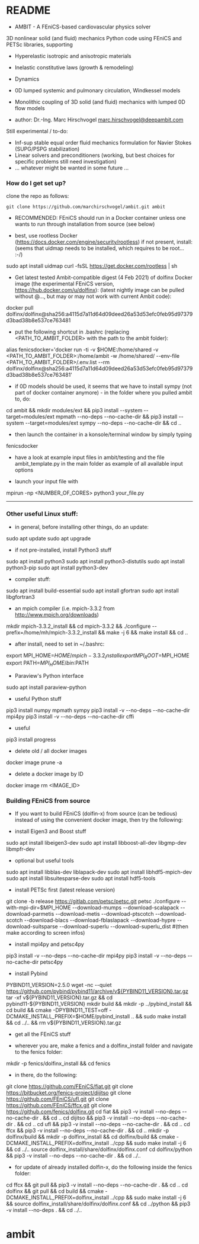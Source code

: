 # README #

* AMBIT - A FEniCS-based cardiovascular physics solver

3D nonlinear solid (and fluid) mechanics Python code using FEniCS and PETSc libraries, supporting

- Hyperelastic isotropic and anisotropic materials
- Inelastic constitutive laws (growth & remodeling)
- Dynamics
- 0D lumped systemic and pulmonary circulation, Windkessel models
- Monolithic coupling of 3D solid (and fluid) mechanics with lumped 0D flow models

- author:
  Dr.-Ing. Marc Hirschvogel
  marc.hirschvogel@deepambit.com

Still experimental / to-do:

- Inf-sup stable equal order fluid mechanics formulation for Navier Stokes (SUPG/PSPG stabilization)
- Linear solvers and preconditioners (working, but best choices for specific problems still need investigation)
- ... whatever might be wanted in some future ...


### How do I get set up? ###

clone the repo as follows:

``git clone https://github.com/marchirschvogel/ambit.git ambit``

* RECOMMENDED: FEniCS should run in a Docker container unless one wants to run through installation from source (see below)

* best, use rootless Docker (https://docs.docker.com/engine/security/rootless)
if not present, install: (seems that uidmap needs to be installed, which requires to be root... :-/)

sudo apt install uidmap
curl -fsSL https://get.docker.com/rootless | sh

* Get latest tested Ambit-compatible digest (4 Feb 2021) of dolfinx Docker image (the experimental FEniCS version, https://hub.docker.com/u/dolfinx):
(latest nightly image can be pulled without @..., but may or may not work with current Ambit code):

docker pull dolfinx/dolfinx@sha256:a4115d7a11d64d09deed26a53d53efc0feb95d97379d3bad38b8e537ce763481

* put the following shortcut in .bashrc (replacing <PATH_TO_AMBIT_FOLDER> with the path to the ambit folder):

alias fenicsdocker='docker run -ti -v $HOME:/home/shared -v <PATH_TO_AMBIT_FOLDER>:/home/ambit -w /home/shared/ --env-file <PATH_TO_AMBIT_FOLDER>/.env.list --rm dolfinx/dolfinx@sha256:a4115d7a11d64d09deed26a53d53efc0feb95d97379d3bad38b8e537ce763481'

* if 0D models should be used, it seems that we have to install sympy (not part of docker container anymore) - in the folder where you pulled ambit to, do:

cd ambit && mkdir modules/ext && pip3 install --system --target=modules/ext mpmath --no-deps --no-cache-dir && pip3 install --system --target=modules/ext sympy --no-deps --no-cache-dir && cd ..

* then launch the container in a konsole/terminal window by simply typing

fenicsdocker

* have a look at example input files in ambit/testing and the file ambit_template.py in the main folder as example of all available input options

* launch your input file with

mpirun -np <NUMBER_OF_CORES> python3 your_file.py


*************************************************


### Other useful Linux stuff:

* in general, before installing other things, do an update:

sudo apt update
sudo apt upgrade

* if not pre-installed, install Python3 stuff

sudo apt install python3
sudo apt install python3-distutils
sudo apt install python3-pip
sudo apt install python3-dev

* compiler stuff:

sudo apt install build-essential
sudo apt install gfortran
sudo apt install libgfortran3

* an mpich compiler (i.e. mpich-3.3.2 from http://www.mpich.org/downloads)

mkdir mpich-3.3.2_install && cd mpich-3.3.2 && ./configure --prefix=/home/mh/mpich-3.3.2_install && make -j 6 && make install && cd ..

* after install, need to set in ~/.bashrc:

export MPI_HOME=$HOME/mpich-3.3.2_install
export MPI_ROOT=$MPI_HOME
export PATH=$MPI_HOME/bin:$PATH

* Paraview's Python interface

sudo apt install paraview-python

* useful Python stuff

pip3 install numpy mpmath sympy
pip3 install -v --no-deps --no-cache-dir mpi4py
pip3 install -v --no-deps --no-cache-dir cffi

* useful

pip3 install progress

* delete old / all docker images

docker image prune -a

* delete a docker image by ID

docker image rm <IMAGE_ID>

### Building FEniCS from source

* If you want to build FEniCS (dolfin-x) from source (can be tedious) instead of using the convenient docker image, then try the following:

* install Eigen3 and Boost stuff

sudo apt install libeigen3-dev
sudo apt install libboost-all-dev libgmp-dev libmpfr-dev

* optional but useful tools

sudo apt install libblas-dev liblapack-dev
sudo apt install libhdf5-mpich-dev
sudo apt install libsuitesparse-dev
sudo apt install hdf5-tools

* install PETSc first (latest release version)

git clone -b release https://gitlab.com/petsc/petsc.git petsc
./configure --with-mpi-dir=$MPI_HOME --download-mumps --download-scalapack --download-parmetis --download-metis --download-ptscotch --download-scotch --download-blacs --download-fblaslapack --download-hypre --download-suitsparse --download-superlu --download-superlu_dist
#(then make according to screen infos)

* install mpi4py and petsc4py

pip3 install -v --no-deps --no-cache-dir mpi4py
pip3 install -v --no-deps --no-cache-dir petsc4py

* install Pybind

PYBIND11_VERSION=2.5.0
wget -nc --quiet https://github.com/pybind/pybind11/archive/v${PYBIND11_VERSION}.tar.gz
tar -xf v${PYBIND11_VERSION}.tar.gz && cd pybind11-${PYBIND11_VERSION}
mkdir build && mkdir -p ../pybind_install && cd build && cmake -DPYBIND11_TEST=off -DCMAKE_INSTALL_PREFIX=$HOME/pybind_install .. && sudo make install && cd ../.. && rm v${PYBIND11_VERSION}.tar.gz

* get all the FEniCS stuff

* wherever you are, make a fenics and a dolfinx_install folder and navigate to the fenics folder:

mkdir -p fenics/dolfinx_install && cd fenics

* in there, do the following:

git clone https://github.com/FEniCS/fiat.git
git clone https://bitbucket.org/fenics-project/dijitso
git clone https://github.com/FEniCS/ufl.git
git clone https://github.com/FEniCS/ffcx.git
git clone https://github.com/fenics/dolfinx.git
cd fiat    && pip3 -v install --no-deps --no-cache-dir . && cd ..
cd dijitso && pip3 -v install --no-deps --no-cache-dir . && cd ..
cd ufl     && pip3 -v install --no-deps --no-cache-dir . && cd ..
cd ffcx    && pip3 -v install --no-deps --no-cache-dir . && cd ..
mkdir -p dolfinx/build && mkdir -p dolfinx_install && cd dolfinx/build && cmake -DCMAKE_INSTALL_PREFIX=dolfinx_install ../cpp && sudo make install -j 6 && cd ../..
source dolfinx_install/share/dolfinx/dolfinx.conf
cd dolfinx/python && pip3 -v install --no-deps --no-cache-dir . && cd ../..

* for update of already installed dolfin-x, do the following inside the fenics folder:

cd ffcx && git pull && pip3 -v install --no-deps --no-cache-dir . && cd ..
cd dolfinx && git pull && cd build && cmake -DCMAKE_INSTALL_PREFIX=dolfinx_install ../cpp && sudo make install -j 6 && source dolfinx_install/share/dolfinx/dolfinx.conf && cd ../python && pip3 -v install --no-deps . && cd ../..
# ambit
